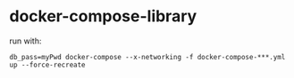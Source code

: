 # docker-compose-library

run with:

`db_pass=myPwd docker-compose --x-networking -f docker-compose-***.yml up --force-recreate`
